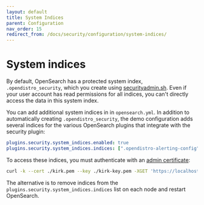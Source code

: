 ```yaml
---
layout: default
title: System Indices
parent: Configuration
nav_order: 15
redirect_from: /docs/security/configuration/system-indices/
---
```


# System indices

By default, OpenSearch has a protected system index, `.opendistro_security`, which you create using [securityadmin.sh]({{site.url}}{{site.baseurl}}/security-plugin/configuration/security-admin/). Even if your user account has read permissions for all indices, you can't directly access the data in this system index.

You can add additional system indices in in `opensearch.yml`. In addition to automatically creating `.opendistro_security`, the demo configuration adds several indices for the various OpenSearch plugins that integrate with the security plugin:

```yml
plugins.security.system_indices.enabled: true
plugins.security.system_indices.indices: [".opendistro-alerting-config", ".opendistro-alerting-alert*", ".opendistro-anomaly-results*", ".opendistro-anomaly-detector*", ".opendistro-anomaly-checkpoints", ".opendistro-anomaly-detection-state", ".opendistro-reports-*", ".opendistro-notifications-*", ".opendistro-notebooks", ".opendistro-asynchronous-search-response*"]
```

To access these indices, you must authenticate with an [admin certificate]({{site.url}}{{site.baseurl}}/security-plugin/configuration/tls#configure-admin-certificates):

```bash
curl -k --cert ./kirk.pem --key ./kirk-key.pem -XGET 'https://localhost:9200/.opendistro_security/_search'
```

The alternative is to remove indices from the `plugins.security.system_indices.indices` list on each node and restart OpenSearch.
